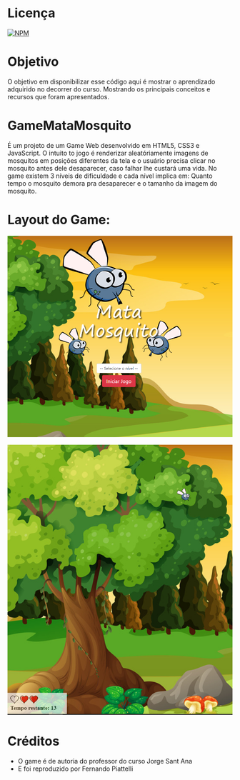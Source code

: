 # Licença
[![NPM](https://img.shields.io/npm/l/react)](https://github.com/nandowl/GameMataMosquito/blob/main/LICENSE)

# Objetivo
O objetivo em disponibilizar esse código aqui é mostrar o aprendizado adquirido no decorrer do curso.
Mostrando os principais conceitos e recursos que foram apresentados.

# GameMataMosquito
É um projeto de um Game Web desenvolvido em HTML5, CSS3 e JavaScript.
O intuito to jogo é renderizar aleatóriamente imagens de mosquitos em posições diferentes da tela e o
usuário precisa clicar no mosquito antes dele desaparecer, caso falhar lhe custará uma vida.
No game existem 3 níveis de dificuldade e cada nível implica em:
Quanto tempo o mosquito demora pra desaparecer e o tamanho da imagem do mosquito.

# Layout do Game:

![Imagem 1:](./assets/mosquito1.PNG)

![Imagem 2:](./assets/mosquito2.PNG)

# Créditos

- O game é de autoria do professor do curso Jorge Sant Ana
- E foi reproduzido por Fernando Piattelli

